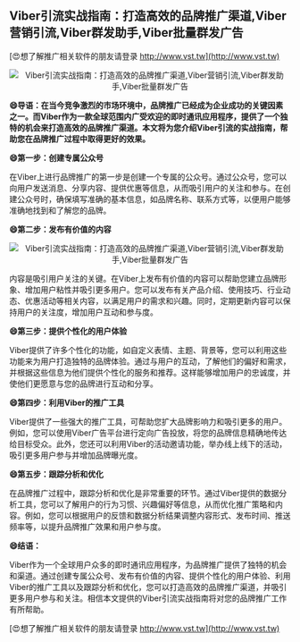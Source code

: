 ## **Viber引流实战指南：打造高效的品牌推广渠道,Viber营销引流,Viber群发助手,Viber批量群发广告**

[😍想了解推广相关软件的朋友请登录 http://www.vst.tw](http://www.vst.tw)

 <center><img src="https://vst.tw/MP4/tuiguang/png/5.png" alt="Viber引流实战指南：打造高效的品牌推广渠道,Viber营销引流,Viber群发助手,Viber批量群发广告"></center>

**😄导语：在当今竞争激烈的市场环境中，品牌推广已经成为企业成功的关键因素之一。而Viber作为一款全球范围内广受欢迎的即时通讯应用程序，提供了一个独特的机会来打造高效的品牌推广渠道。本文将为您介绍Viber引流的实战指南，帮助您在品牌推广过程中取得更好的效果。**

**😄第一步：创建专属公众号**

在Viber上进行品牌推广的第一步是创建一个专属的公众号。通过公众号，您可以向用户发送消息、分享内容、提供优惠等信息，从而吸引用户的关注和参与。在创建公众号时，确保填写准确的基本信息，如品牌名称、联系方式等，以便用户能够准确地找到和了解您的品牌。

**😄第二步：发布有价值的内容**

 <center><img src="https://vst.tw/MP4/tuiguang/png/1.png" alt="Viber引流实战指南：打造高效的品牌推广渠道,Viber营销引流,Viber群发助手,Viber批量群发广告"></center>

内容是吸引用户关注的关键。在Viber上发布有价值的内容可以帮助您建立品牌形象、增加用户粘性并吸引更多用户。您可以发布有关产品介绍、使用技巧、行业动态、优惠活动等相关内容，以满足用户的需求和兴趣。同时，定期更新内容可以保持用户的关注度，增加用户互动和参与度。

**😄第三步：提供个性化的用户体验**

Viber提供了许多个性化的功能，如自定义表情、主题、背景等，您可以利用这些功能来为用户打造独特的品牌体验。通过与用户的互动，了解他们的偏好和需求，并根据这些信息为他们提供个性化的服务和推荐。这样能够增加用户的忠诚度，并使他们更愿意与您的品牌进行互动和分享。

**😄第四步：利用Viber的推广工具**

Viber提供了一些强大的推广工具，可帮助您扩大品牌影响力和吸引更多的用户。例如，您可以使用Viber广告平台进行定向广告投放，将您的品牌信息精确地传达给目标受众。此外，您还可以利用Viber的活动邀请功能，举办线上线下的活动，吸引更多用户参与并增加品牌曝光度。

**😄第五步：跟踪分析和优化**

在品牌推广过程中，跟踪分析和优化是非常重要的环节。通过Viber提供的数据分析工具，您可以了解用户的行为习惯、兴趣偏好等信息，从而优化推广策略和内容。例如，您可以根据用户的反馈和数据分析结果调整内容形式、发布时间、推送频率等，以提升品牌推广效果和用户参与度。

**😄结语：**

Viber作为一个全球用户众多的即时通讯应用程序，为品牌推广提供了独特的机会和渠道。通过创建专属公众号、发布有价值的内容、提供个性化的用户体验、利用Viber的推广工具以及跟踪分析和优化，您可以打造高效的品牌推广渠道，并吸引更多用户参与和关注。相信本文提供的Viber引流实战指南将对您的品牌推广工作有所帮助。

[😍想了解推广相关软件的朋友请登录 http://www.vst.tw](http://www.vst.tw)



